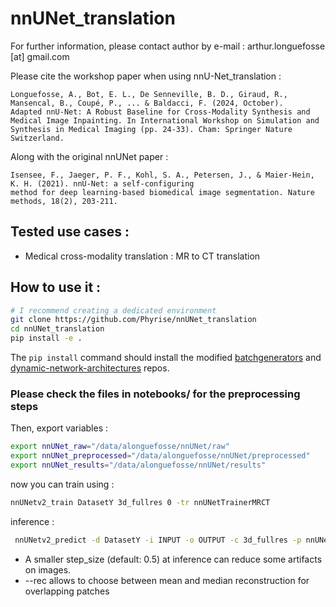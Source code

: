# nnUNet_translation
For further information, please contact author by e-mail : arthur.longuefosse [at] gmail.com 

Please cite the workshop paper when using nnU-Net_translation :

    Longuefosse, A., Bot, E. L., De Senneville, B. D., Giraud, R., Mansencal, B., Coupé, P., ... & Baldacci, F. (2024, October). 
    Adapted nnU-Net: A Robust Baseline for Cross-Modality Synthesis and Medical Image Inpainting. In International Workshop on Simulation and Synthesis in Medical Imaging (pp. 24-33). Cham: Springer Nature Switzerland.

Along with the original nnUNet paper :

    Isensee, F., Jaeger, P. F., Kohl, S. A., Petersen, J., & Maier-Hein, K. H. (2021). nnU-Net: a self-configuring 
    method for deep learning-based biomedical image segmentation. Nature methods, 18(2), 203-211.

## Tested use cases : 
- Medical cross-modality translation : MR to CT translation
    
## How to use it : 
```bash
# I recommend creating a dedicated environment
git clone https://github.com/Phyrise/nnUNet_translation 
cd nnUNet_translation
pip install -e .
```
The `pip install` command should install the modified [batchgenerators](https://github.com/Phyrise/batchgenerators_translation) and [dynamic-network-architectures](https://github.com/Phyrise/dynamic-network-architectures_translation) repos.

### Please check the files in notebooks/ for the preprocessing steps

Then, export variables :
```bash
export nnUNet_raw="/data/alonguefosse/nnUNet/raw"
export nnUNet_preprocessed="/data/alonguefosse/nnUNet/preprocessed"
export nnUNet_results="/data/alonguefosse/nnUNet/results"
```

now you can train using : 
```bash
nnUNetv2_train DatasetY 3d_fullres 0 -tr nnUNetTrainerMRCT
```

inference :
```bash
 nnUNetv2_predict -d DatasetY -i INPUT -o OUTPUT -c 3d_fullres -p nnUNetPlans -tr nnUNetTrainerMRCT -f FOLD [optional : -chk checkpoint_best.pth -step_size 0.5 --rec (mean,median)]
```
- A smaller step_size (default: 0.5) at inference can reduce some artifacts on images.
- --rec allows to choose between mean and median reconstruction for overlapping patches 